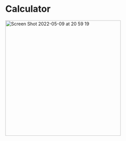 # Calculator
<img width="360" alt="Screen Shot 2022-05-09 at 20 59 19" src="https://user-images.githubusercontent.com/91664573/167427261-2ba287df-a006-4c05-aead-d091ce1691f7.png">
